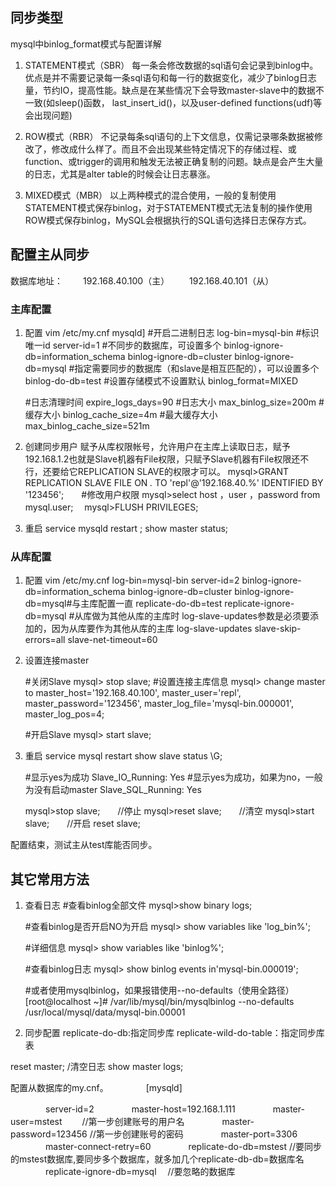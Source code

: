 
## 同步类型
mysql中binlog_format模式与配置详解
1. STATEMENT模式（SBR）
每一条会修改数据的sql语句会记录到binlog中。优点是并不需要记录每一条sql语句和每一行的数据变化，减少了binlog日志量，节约IO，提高性能。缺点是在某些情况下会导致master-slave中的数据不一致(如sleep()函数， last_insert_id()，以及user-defined functions(udf)等会出现问题)

2. ROW模式（RBR）
不记录每条sql语句的上下文信息，仅需记录哪条数据被修改了，修改成什么样了。而且不会出现某些特定情况下的存储过程、或function、或trigger的调用和触发无法被正确复制的问题。缺点是会产生大量的日志，尤其是alter table的时候会让日志暴涨。

3. MIXED模式（MBR）
以上两种模式的混合使用，一般的复制使用STATEMENT模式保存binlog，对于STATEMENT模式无法复制的操作使用ROW模式保存binlog，MySQL会根据执行的SQL语句选择日志保存方式。


## 配置主从同步
数据库地址：
　　192.168.40.100（主）
　　192.168.40.101（从）
### 主库配置
1. 配置
vim /etc/my.cnf
    mysqld]
    #开启二进制日志
    log-bin=mysql-bin
    #标识唯一id
    server-id=1
    #不同步的数据库，可设置多个
    binlog-ignore-db=information_schema
    binlog-ignore-db=cluster
    binlog-ignore-db=mysql
    #指定需要同步的数据库（和slave是相互匹配的），可以设置多个
    binlog-do-db=test
    #设置存储模式不设置默认
    binlog_format=MIXED

    #日志清理时间
    expire_logs_days=90
    #日志大小
    max_binlog_size=200m
    #缓存大小
    binlog_cache_size=4m
    #最大缓存大小
    max_binlog_cache_size=521m

2. 创建同步用户
赋予从库权限帐号，允许用户在主库上读取日志，赋予192.168.1.2也就是Slave机器有File权限，只赋予Slave机器有File权限还不行，还要给它REPLICATION SLAVE的权限才可以。
    mysql>GRANT REPLICATION SLAVE FILE ON *.* TO 'repl'@'192.168.40.%' IDENTIFIED BY '123456';　　#修改用户权限
    mysql>select host ，user ，password from mysql.user;　
    mysql>FLUSH PRIVILEGES; 　　
3. 重启
    service mysqld restart ; 
    show master status;  

### 从库配置
1. 配置
vim /etc/my.cnf
    log-bin=mysql-bin
    server-id=2
    binlog-ignore-db=information_schema
    binlog-ignore-db=cluster
    binlog-ignore-db=mysql#与主库配置一直
    replicate-do-db=test
    replicate-ignore-db=mysql
    #从库做为其他从库的主库时 log-slave-updates参数是必须要添加的，因为从库要作为其他从库的主库
    log-slave-updates
    slave-skip-errors=all
    slave-net-timeout=60
2. 设置连接master

    #关闭Slave
    mysql> stop slave;  #设置连接主库信息
    mysql> change master to master_host='192.168.40.100',
            master_user='repl',
            master_password='123456',
            master_log_file='mysql-bin.000001', 
            master_log_pos=4;

    #开启Slave
    mysql> start slave;
3. 重启
    service mysql restart
    show slave status \G;
    
    #显示yes为成功
        Slave_IO_Running: Yes
    #显示yes为成功，如果为no，一般为没有启动master
        Slave_SQL_Running: Yes　　

    mysql>stop slave;　　//停止
    mysql>reset slave;　　//清空
    mysql>start slave;　　//开启
    reset slave;

配置结束，测试主从test库能否同步。


## 其它常用方法
1. 查看日志
    #查看binlog全部文件
    mysql>show binary logs;
    
    #查看binlog是否开启NO为开启
    mysql> show variables like 'log_bin%';
    
    #详细信息
    mysql>  show variables like 'binlog%';
    
    #查看binlog日志
    mysql> show binlog events in'mysql-bin.000019';
    
    #或者使用mysqlbinlog，如果报错使用--no-defaults（使用全路径）
    [root@localhost ~]# /var/lib/mysql/bin/mysqlbinlog --no-defaults /usr/local/mysql/data/mysql-bin.00001

2. 同步配置
replicate-do-db:指定同步库
replicate-wild-do-table：指定同步库表


reset master; /清空日志
show master logs;

配置从数据库的my.cnf。
　　　　[mysqld]

　　　　server-id=2
　　　　master-host=192.168.1.111
　　　　master-user=mstest      　　//第一步创建账号的用户名
　　　　master-password=123456   //第一步创建账号的密码
　　　　master-port=3306
　　　　master-connect-retry=60
　　　　replicate-do-db=mstest        //要同步的mstest数据库,要同步多个数据库，就多加几个replicate-db-db=数据库名
　　　　replicate-ignore-db=mysql　 //要忽略的数据库　